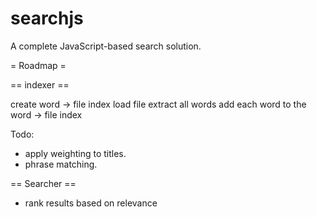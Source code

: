# searchjs
A complete JavaScript-based search solution.


= Roadmap =

== indexer ==

create word -> file index
load file
	extract all words
add each word to the word -> file index

Todo:

- apply weighting to titles.
- phrase matching.

== Searcher ==

- rank results based on relevance
